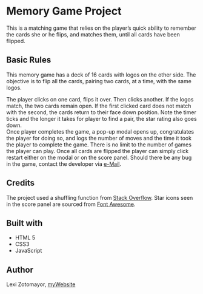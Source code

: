 # Memory Game Project

This is a matching game that relies on the player’s quick ability to remember the cards she or he flips, and matches them, until all cards have been flipped.

## Basic Rules

This memory game has a deck of 16 cards with logos on the other side. The objective is to flip all the cards, pairing two cards, at a time, with the same logos.

The player clicks on one card, flips it over. Then clicks another. If the logos match, the two cards remain open.
If the first clicked card does not match with the second, the cards return to their face down position.
Note the timer ticks and the longer it takes for player to find a pair, the star rating also goes down.  
Once player completes the game, a pop-up modal opens up, congratulates the player for doing so, and logs the number of moves and the time it took the player to complete the game. 
There is no limit to the number of games the player can play.  Once all cards are flipped the player can simply click restart either on the modal or on the score panel. 
Should there be any bug in the game, contact the developer via [e-Mail](mailto:lexi@zotomayor.com). 

## Credits
The project used a shuffling function from [Stack Overflow](http://stackoverflow.com/a/2450976).
Star icons seen in the score panel are sourced from [Font Awesome](https://fontawesome.com/?from=io).  

## Built with 
- HTML 5
- CSS3
- JavaScript

## Author
Lexi Zotomayor, [myWebsite](https://zotomayor.com)
